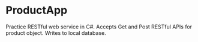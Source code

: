# ProductApp
Practice RESTful web service in C#. Accepts Get and Post RESTful APIs for product object. Writes to local database. 
